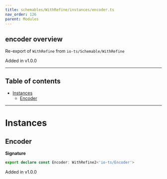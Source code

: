 ```yaml
---
title: schemables/WithRefine/instances/encoder.ts
nav_order: 126
parent: Modules
---
```


## encoder overview

Re-export of `WithRefine` from `io-ts/Schemable/WithRefine`

Added in v1.0.0

---

<h2 class="text-delta">Table of contents</h2>

- [Instances](#instances)
  - [Encoder](#encoder)

---

# Instances

## Encoder

**Signature**

```ts
export declare const Encoder: WithRefine2<'io-ts/Encoder'>
```

Added in v1.0.0
